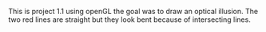 This is project 1.1 using openGL the goal was to draw an optical illusion. The two red lines are straight but they look bent because of intersecting lines.